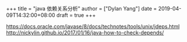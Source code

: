 +++title = "java 依赖关系分析"author = ["Dylan Yang"]date = 2019-04-09T14:32:00+08:00draft = true+++<https://docs.oracle.com/javase/8/docs/technotes/tools/unix/jdeps.html><http://nickylin.github.io/2017/01/16/java-how-to-check-depends/>